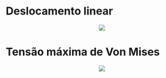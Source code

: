 # Deslocamento linear

<p align="center">
    <img src="https://i.imgur.com/LwF3k09.png">
</p>

# Tensão máxima de Von Mises

<p align="center">
    <img src="https://i.imgur.com/NAJ7OA4.png"> 
</p>